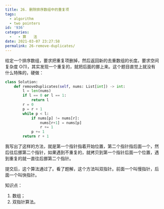 ```yaml
---
title: 26. 删除排序数组中的重复项
tags:
  - algorithm
  - two pointers
id: '936'
categories:
  -   - 算　　法
date: 2021-03-07 23:27:58
permalink: 26-remove-duplicates/
---
```


给定一个排序数组，要求把重复项删掉，然后返回新的去重数组的长度。要求空间复杂度 O(1)，其实发现一个重复的，就把后面的挪上来。这个题目直觉上就没有什么特殊的，硬做：

```python
class Solution:
    def removeDuplicates(self, nums: List[int]) -> int:
        l = len(nums)
        if l == 0 or l == 1:
            return l
        r = 0
        p = r + 1
        while p < l:
            if nums[p] != nums[r]:
                nums[r+1] = nums[p]
                r += 1
            p += 1
        return r + 1
```

我写出了这样的方法，就是第一个指针指着开始位置，第二个指针指后面一个，然后往后挪第二个指针，如果遇到不重复的，就拷贝到第一个指针后面一个位置，遇到重复的就一直往后挪第二个指针。

提交后，这个算法通过了。看了题解，这个方法叫双指针。前面一个叫慢指针，后面一个叫快指针。

知识点：

1.  数组；
2.  双指针算法。